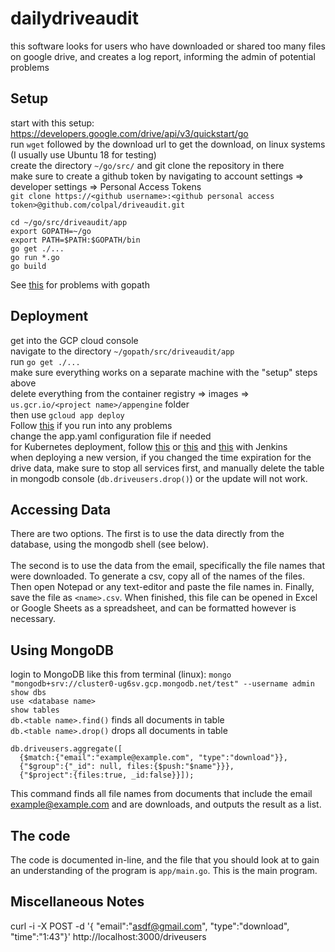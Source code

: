 # dailydriveaudit
this software looks for users who have downloaded or shared too many files on google drive, and creates a log report, informing the admin of potential problems

## Setup
start with this setup: https://developers.google.com/drive/api/v3/quickstart/go  
run `wget` followed by the download url to get the download, on linux systems (I usually use Ubuntu 18 for testing)  
create the directory `~/go/src/` and git clone the repository in there  
make sure to create a github token by navigating to account settings => developer settings => Personal Access Tokens  
`git clone https://<github username>:<github personal access token>@github.com/colpal/driveaudit.git`  
```
cd ~/go/src/driveaudit/app  
export GOPATH=~/go  
export PATH=$PATH:$GOPATH/bin  
go get ./...  
go run *.go  
go build  
```  
See [this](https://stackoverflow.com/questions/20628918/cannot-download-gopath-not-set) for problems with gopath  

## Deployment
get into the GCP cloud console  
navigate to the directory `~/gopath/src/driveaudit/app`  
run `go get ./...`  
make sure everything works on a separate machine with the "setup" steps above  
delete everything from the container registry => images => `us.gcr.io/<project name>/appengine` folder  
then use `gcloud app deploy`  
Follow [this](https://cloud.google.com/appengine/docs/flexible/go/quickstart) if you run into any problems  
change the app.yaml configuration file if needed  
for Kubernetes deployment, follow [this](https://cloud.google.com/kubernetes-engine/docs/tutorials/hello-app) or [this](https://cloud.google.com/solutions/jenkins-on-kubernetes-engine-tutorial) and [this](https://github.com/GoogleCloudPlatform/continuous-deployment-on-kubernetes) with Jenkins  
when deploying a new version, if you changed the time expiration for the drive data, make sure to stop all services first, and manually delete the table in mongodb console (`db.driveusers.drop()`) or the update will not work.  

## Accessing Data
There are two options. The first is to use the data directly from the database, using the mongodb shell (see below).<br/><br/>
The second is to use the data from the email, specifically the file names that were downloaded. To generate a csv, copy all of the names of the files. Then open Notepad or any text-editor and paste the file names in. Finally, save the file as `<name>.csv`. When finished, this file can be opened in Excel or Google Sheets as a spreadsheet, and can be formatted however is necessary.

## Using MongoDB
login to MongoDB like this from terminal (linux): `mongo "mongodb+srv://cluster0-ug6sv.gcp.mongodb.net/test" --username admin`  
`show dbs`  
`use <database name>`  
`show tables`  
`db.<table name>.find()` finds all documents in table  
`db.<table name>.drop()` drops all documents in table  
```
db.driveusers.aggregate([
  {$match:{"email":"example@example.com", "type":"download"}},
  {"$group":{"_id": null, files:{$push:"$name"}}},
  {"$project":{files:true, _id:false}}]);
```
This command finds all file names from documents that include the email example@example.com and are downloads, and outputs the result as a list.

## The code
The code is documented in-line, and the file that you should look at to gain an understanding of the program is `app/main.go`. This is the main program.  

## Miscellaneous Notes
curl -i -X POST -d '{ "email":"asdf@gmail.com", "type":"download", "time":"1:43"}' http://localhost:3000/driveusers  
